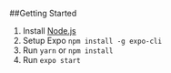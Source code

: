 ##Getting Started

1. Install [Node.js](https://nodejs.org/)
2. Setup Expo `npm install -g expo-cli`
3. Run `yarn` or `npm install`
4. Run `expo start`

